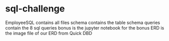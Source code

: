 # sql-challenge
EmployeeSQL contains all files
schema contains the table schema
queries contain the 8 sql queries
bonus is the jupyter notebook for the bonus 
ERD is the image file of our ERD from Quick DBD

